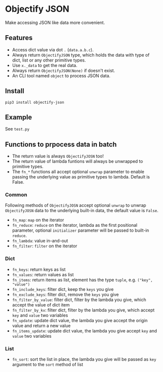 # Objectify JSON

Make accessing JSON like data more convenient.

## Features

* Access dict value via dot `.` (`data.a.b.c`).
* Always return `ObjectifyJSON` type, which holds the data with type of dict, list or any other primitive types.
* Use `x._data` to get the real data.
* Always return `ObjectifyJSON(None)` if doesn't exist.
* An CLI tool named `object` to process JSON data.

## Install

```
pip3 install objectify-json
```

## Example

See `test.py`

## Functions to prpocess data in batch

* The return value is always `ObjectifyJOSN` too!
* The return value of lambda funtions will always be unwrapped to primitive types.
* The `fn_*` functions all accept optional `unwrap` parameter to enable passing the underlying value as primitive types to lambda. Default is False.

### Common

Following methods of `ObjectifyJOSN` accept optional `unwrap` to unwrap `ObjectifyJOSN` data to the underlying built-in data, the default value is `False`.

* `fn_map`: `map` on the iterator
* `fn_reduce`: `reduce` on the iterator, lambda as the first positional parameter, optional `initializer` parameter will be passed to built-in `reduce`.
* `fn_lambda`: value in-and-out
* `fn_filter`: `filter` on the iterator

### Dict

* `fn_keys`: return keys as list
* `fn_values`: return values as list
* `fn_items`: return items as list, element has the type `tuple`, e.g. `("key", "value")`
* `fn_include_keys`: filter dict, keep the `keys` you give
* `fn_exclude_keys`: filter dict, remove the `keys` you give
* `fn_filter_by_value`: filter dict, filter by the lambda you give, which accept the value of dict item
* `fn_filter_by_kv`: filter dict, filter by the lambda you give, which accept `key` and `value` two variables
* `fn_update`: update dict value, the lambda you give accept the origin value and return a new value
* `fn_items_update`: update dict value, the lambda you give accept `key` and `value` two variables


### List

* `fn_sort`: sort the list in place, the lambda you give will be passed as `key` argument to the `sort` method of list
